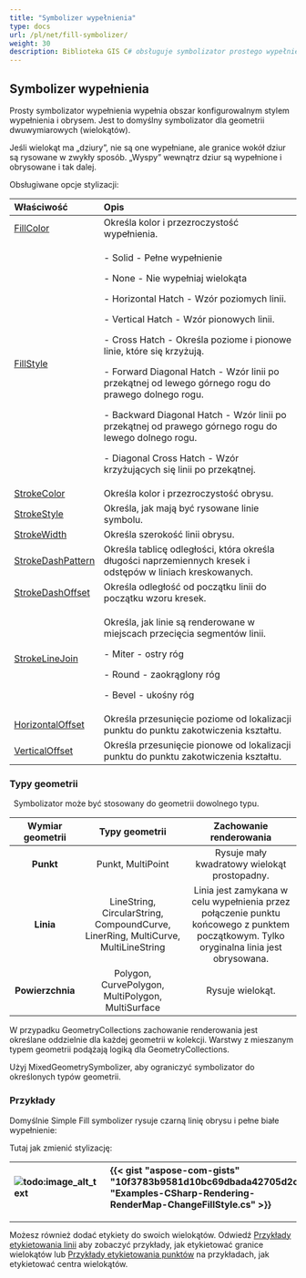 ```yaml
---
title: "Symbolizer wypełnienia"
type: docs
url: /pl/net/fill-symbolizer/
weight: 30
description: Biblioteka GIS C# obsługuje symbolizator prostego wypełnienia, aby styl i obrysować dwuwymiarowe geometrie wielokątów dowolnego typu, takie jak Punkt, Linia, Powierzchnia.
---
```


## **Symbolizer wypełnienia**
Prosty symbolizator wypełnienia wypełnia obszar konfigurowalnym stylem wypełnienia i obrysem. Jest to domyślny symbolizator dla geometrii dwuwymiarowych (wielokątów). 

Jeśli wielokąt ma „dziury”, nie są one wypełniane, ale granice wokół dziur są rysowane w zwykły sposób. „Wyspy” wewnątrz dziur są wypełnione i obrysowane i tak dalej.

Obsługiwane opcje stylizacji:

|**Właściwość**|**Opis**|
| :- | :- |
|[FillColor](https://reference.aspose.com/gis/net/aspose.gis.rendering.symbolizers/simplefill/properties/fillcolor)|Określa kolor i przezroczystość wypełnienia.|
|[FillStyle](https://reference.aspose.com/gis/net/aspose.gis.rendering.symbolizers/simplefill/properties/fillstyle)|<p>- Solid - Pełne wypełnienie</p><p>- None - Nie wypełniaj wielokąta</p><p>- Horizontal Hatch - Wzór poziomych linii.</p><p>- Vertical Hatch - Wzór pionowych linii.</p><p>- Cross Hatch - Określa poziome i pionowe linie, które się krzyżują.</p><p>- Forward Diagonal Hatch - Wzór linii po przekątnej od lewego górnego rogu do prawego dolnego rogu.</p><p>- Backward Diagonal Hatch - Wzór linii po przekątnej od prawego górnego rogu do lewego dolnego rogu.</p><p>- Diagonal Cross Hatch - Wzór krzyżujących się linii po przekątnej.</p>|
|[StrokeColor](https://reference.aspose.com/gis/net/aspose.gis.rendering.symbolizers/simplefill/properties/strokecolor)|Określa kolor i przezroczystość obrysu.|
|[StrokeStyle](https://reference.aspose.com/gis/net/aspose.gis.rendering.symbolizers/simplefill/properties/strokestyle)|Określa, jak mają być rysowane linie symbolu.|
|[StrokeWidth](https://reference.aspose.com/gis/net/aspose.gis.rendering.symbolizers/simplefill/properties/strokewidth)|Określa szerokość linii obrysu.|
|[StrokeDashPattern](https://reference.aspose.com/gis/net/aspose.gis.rendering.symbolizers/simplefill/properties/strokedashpattern)|Określa tablicę odległości, która określa długości naprzemiennych kresek i odstępów w liniach kreskowanych.|
|[StrokeDashOffset](https://reference.aspose.com/gis/net/aspose.gis.rendering.symbolizers/simplefill/properties/strokedashoffset)|Określa odległość od początku linii do początku wzoru kresek.|
|[StrokeLineJoin](https://reference.aspose.com/gis/net/aspose.gis.rendering.symbolizers/simplefill/properties/strokelinejoin)|<p>Określa, jak linie są renderowane w miejscach przecięcia segmentów linii.</p><p>- Miter - ostry róg</p><p>- Round - zaokrąglony róg</p><p>- Bevel - ukośny róg</p>|
|[HorizontalOffset](https://reference.aspose.com/gis/net/aspose.gis.rendering.symbolizers/simplefill/properties/horizontaloffset)|Określa przesunięcie poziome od lokalizacji punktu do punktu zakotwiczenia kształtu.|
|[VerticalOffset](https://reference.aspose.com/gis/net/aspose.gis.rendering.symbolizers/simplefill/properties/verticaloffset)|Określa przesunięcie pionowe od lokalizacji punktu do punktu zakotwiczenia kształtu.|

### **Typy geometrii**
` `Symbolizator może być stosowany do geometrii dowolnego typu.

|**Wymiar geometrii**|**Typy geometrii**|**Zachowanie renderowania**|
| :-: | :-: | :-: |
|**Punkt**|Punkt, MultiPoint|Rysuje mały kwadratowy wielokąt prostopadny.|
|**Linia**|LineString, CircularString, CompoundCurve, LinerRing, MultiCurve, MultiLineString|Linia jest zamykana w celu wypełnienia przez połączenie punktu końcowego z punktem początkowym. Tylko oryginalna linia jest obrysowana.|
|**Powierzchnia**|Polygon, CurvePolygon, MultiPolygon, MultiSurface|Rysuje wielokąt.|

W przypadku GeometryCollections zachowanie renderowania jest określane oddzielnie dla każdej geometrii w kolekcji. Warstwy z mieszanym typem geometrii podążają logiką dla GeometryCollections.

Użyj MixedGeometrySymbolizer, aby ograniczyć symbolizator do określonych typów geometrii.

### **Przykłady**
Domyślnie Simple Fill symbolizer rysuje czarną linię obrysu i pełne białe wypełnienie:



Tutaj jak zmienić stylizację:



|![todo:image_alt_text](fill-symbolizer_1.png)|{{< gist "aspose-com-gists" "10f3783b9581d10bc69dbada42705d2c" "Examples-CSharp-Rendering-RenderMap-ChangeFillStyle.cs" >}}|
| :- | :- |

-----
Możesz również dodać etykiety do swoich wielokątów. Odwiedź [Przykłady etykietowania linii](/gis/pl/simple-labeling/#simplelabeling-lineslabelingexamples) aby zobaczyć przykłady, jak etykietować granice wielokątów lub [Przykłady etykietowania punktów](/gis/pl/simple-labeling/#simplelabeling-pointslabelingexamples) na przykładach, jak etykietować centra wielokątów.
